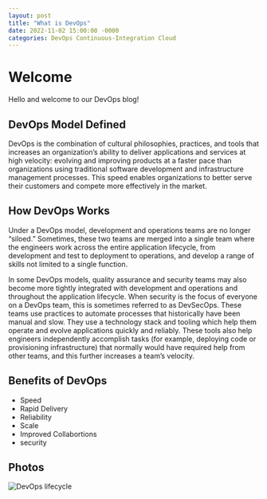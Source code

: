 ```yaml
---
layout: post
title: "What is DevOps"
date: 2022-11-02 15:00:00 -0000
categories: DevOps Continuous-Integration Cloud
---
```


# Welcome

Hello and welcome to our DevOps blog!



## DevOps Model Defined

DevOps is the combination of cultural philosophies, practices, and tools that increases an organization’s ability to deliver applications and services at high velocity: evolving and improving products at a faster pace than organizations using traditional software development and infrastructure management processes. This speed enables organizations to better serve their customers and compete more effectively in the market.

## How DevOps Works

Under a DevOps model, development and operations teams are no longer “siloed.” Sometimes, these two teams are merged into a single team where the engineers work across the entire application lifecycle, from development and test to deployment to operations, and develop a range of skills not limited to a single function.

In some DevOps models, quality assurance and security teams may also become more tightly integrated with development and operations and throughout the application lifecycle. When security is the focus of everyone on a DevOps team, this is sometimes referred to as DevSecOps.
These teams use practices to automate processes that historically have been manual and slow. They use a technology stack and tooling which help them operate and evolve applications quickly and reliably. These tools also help engineers independently accomplish tasks (for example, deploying code or provisioning infrastructure) that normally would have required help from other teams, and this further increases a team’s velocity.


## Benefits of DevOps

* Speed
* Rapid Delivery
* Reliability
* Scale
* Improved Collabortions
* security

## Photos

![DevOps lifecycle](https://software.af.mil/wp-content/uploads/2019/08/devops-loop.svg)